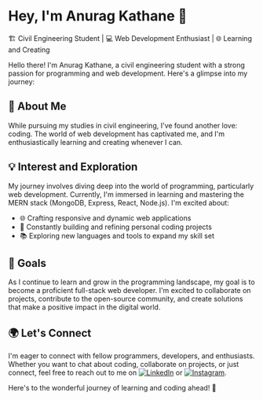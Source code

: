 # Hey, I'm Anurag Kathane 👋

🏗️ Civil Engineering Student | 💻 Web Development Enthusiast | 🌐 Learning and Creating

Hello there! I'm Anurag Kathane, a civil engineering student with a strong passion for programming and web development. Here's a glimpse into my journey:

## 🌆 About Me

While pursuing my studies in civil engineering, I've found another love: coding. The world of web development has captivated me, and I'm enthusiastically learning and creating whenever I can.

## 💡 Interest and Exploration

My journey involves diving deep into the world of programming, particularly web development. Currently, I'm immersed in learning and mastering the MERN stack (MongoDB, Express, React, Node.js). I'm excited about:

- 🌐 Crafting responsive and dynamic web applications
- 🔧 Constantly building and refining personal coding projects
- 📚 Exploring new languages and tools to expand my skill set

## 🚀 Goals

As I continue to learn and grow in the programming landscape, my goal is to become a proficient full-stack web developer. I'm excited to collaborate on projects, contribute to the open-source community, and create solutions that make a positive impact in the digital world.

## 🌍 Let's Connect

I'm eager to connect with fellow programmers, developers, and enthusiasts. Whether you want to chat about coding, collaborate on projects, or just connect, feel free to reach out to me on [![LinkedIn](https://img.shields.io/badge/LinkedIn-blue?style=flat-square&logo=linkedin&logoColor=white)](https://www.linkedin.com/in/anuragk2003) or [![Instagram](https://img.shields.io/badge/Instagram-purple?style=flat-square&logo=instagram&logoColor=white)](https://www.instagram.com/imanurag_k).

Here's to the wonderful journey of learning and coding ahead! 🚀
